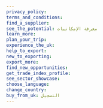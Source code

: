 ```yaml
---
privacy_policy:
terms_and_conditions:
find_a_supplier:
see_the_potential: معرفة الإمكانيات
learn_more:
plan_your_trip:
experience_the_uk:
help_to_export:
new_to_exporting:
export_more:
find_new_opportunities:
get_trade_index_profile:
see_sector_showcase:
choose_language:
change_country:
buy_from_uk: التسجيل
---
```

